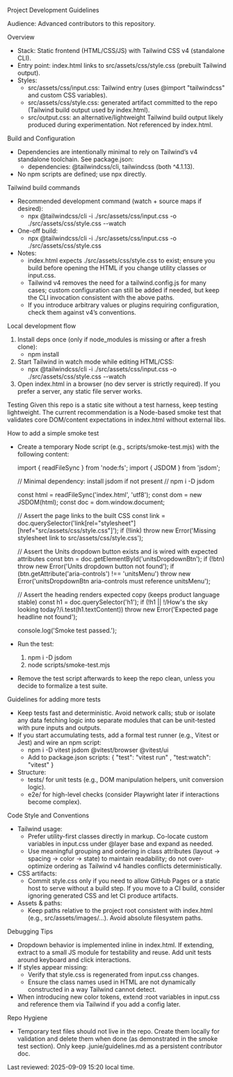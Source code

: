 Project Development Guidelines

Audience: Advanced contributors to this repository.

Overview
- Stack: Static frontend (HTML/CSS/JS) with Tailwind CSS v4 (standalone CLI).
- Entry point: index.html links to src/assets/css/style.css (prebuilt Tailwind output).
- Styles:
  - src/assets/css/input.css: Tailwind entry (uses @import "tailwindcss" and custom CSS variables).
  - src/assets/css/style.css: generated artifact committed to the repo (Tailwind build output used by index.html).
  - src/output.css: an alternative/lightweight Tailwind build output likely produced during experimentation. Not referenced by index.html.

Build and Configuration
- Dependencies are intentionally minimal to rely on Tailwind’s v4 standalone toolchain. See package.json:
  - dependencies: @tailwindcss/cli, tailwindcss (both ^4.1.13).
- No npm scripts are defined; use npx directly.

Tailwind build commands
- Recommended development command (watch + source maps if desired):
  - npx @tailwindcss/cli -i ./src/assets/css/input.css -o ./src/assets/css/style.css --watch
- One-off build:
  - npx @tailwindcss/cli -i ./src/assets/css/input.css -o ./src/assets/css/style.css
- Notes:
  - index.html expects ./src/assets/css/style.css to exist; ensure you build before opening the HTML if you change utility classes or input.css.
  - Tailwind v4 removes the need for a tailwind.config.js for many cases; custom configuration can still be added if needed, but keep the CLI invocation consistent with the above paths.
  - If you introduce arbitrary values or plugins requiring configuration, check them against v4’s conventions.

Local development flow
1. Install deps once (only if node_modules is missing or after a fresh clone):
   - npm install
2. Start Tailwind in watch mode while editing HTML/CSS:
   - npx @tailwindcss/cli -i ./src/assets/css/input.css -o ./src/assets/css/style.css --watch
3. Open index.html in a browser (no dev server is strictly required). If you prefer a server, any static file server works.

Testing
Given this repo is a static site without a test harness, keep testing lightweight. The current recommendation is a Node-based smoke test that validates core DOM/content expectations in index.html without external libs.

How to add a simple smoke test
- Create a temporary Node script (e.g., scripts/smoke-test.mjs) with the following content:

  import { readFileSync } from 'node:fs';
  import { JSDOM } from 'jsdom';

  // Minimal dependency: install jsdom if not present
  //   npm i -D jsdom

  const html = readFileSync('index.html', 'utf8');
  const dom = new JSDOM(html);
  const doc = dom.window.document;

  // Assert the page links to the built CSS
  const link = doc.querySelector('link[rel="stylesheet"][href="src/assets/css/style.css"]');
  if (!link) throw new Error('Missing stylesheet link to src/assets/css/style.css');

  // Assert the Units dropdown button exists and is wired with expected attributes
  const btn = doc.getElementById('unitsDropdownBtn');
  if (!btn) throw new Error('Units dropdown button not found');
  if (btn.getAttribute('aria-controls') !== 'unitsMenu') throw new Error('unitsDropdownBtn aria-controls must reference unitsMenu');

  // Assert the heading renders expected copy (keeps product language stable)
  const h1 = doc.querySelector('h1');
  if (!h1 || !/How's the sky looking today\?/i.test(h1.textContent)) throw new Error('Expected page headline not found');

  console.log('Smoke test passed.');

- Run the test:
  1) npm i -D jsdom
  2) node scripts/smoke-test.mjs
- Remove the test script afterwards to keep the repo clean, unless you decide to formalize a test suite.

Guidelines for adding more tests
- Keep tests fast and deterministic. Avoid network calls; stub or isolate any data fetching logic into separate modules that can be unit-tested with pure inputs and outputs.
- If you start accumulating tests, add a formal test runner (e.g., Vitest or Jest) and wire an npm script:
  - npm i -D vitest jsdom @vitest/browser @vitest/ui
  - Add to package.json scripts: { "test": "vitest run" , "test:watch": "vitest" }
- Structure:
  - tests/ for unit tests (e.g., DOM manipulation helpers, unit conversion logic).
  - e2e/ for high-level checks (consider Playwright later if interactions become complex).

Code Style and Conventions
- Tailwind usage:
  - Prefer utility-first classes directly in markup. Co-locate custom variables in input.css under @layer base and expand as needed.
  - Use meaningful grouping and ordering in class attributes (layout -> spacing -> color -> state) to maintain readability; do not over-optimize ordering as Tailwind v4 handles conflicts deterministically.
- CSS artifacts:
  - Commit style.css only if you need to allow GitHub Pages or a static host to serve without a build step. If you move to a CI build, consider ignoring generated CSS and let CI produce artifacts.
- Assets & paths:
  - Keep paths relative to the project root consistent with index.html (e.g., src/assets/images/...). Avoid absolute filesystem paths.

Debugging Tips
- Dropdown behavior is implemented inline in index.html. If extending, extract to a small JS module for testability and reuse. Add unit tests around keyboard and click interactions.
- If styles appear missing:
  - Verify that style.css is regenerated from input.css changes.
  - Ensure the class names used in HTML are not dynamically constructed in a way Tailwind cannot detect.
- When introducing new color tokens, extend :root variables in input.css and reference them via Tailwind if you add a config later.

Repo Hygiene
- Temporary test files should not live in the repo. Create them locally for validation and delete them when done (as demonstrated in the smoke test section). Only keep .junie/guidelines.md as a persistent contributor doc.

Last reviewed: 2025-09-09 15:20 local time.
